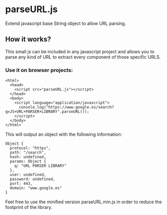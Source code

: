 # parseURL.js
Extend javascript base String object to allow URL parsing.

## How it works?
This small js can be included in any javascript project and allows you to parse any kind of URL to extract every component of those specific URLS.

### Use it on browser projects:

```
<html>
  <head>
    <script src="parseURL.js"></script>
  </head>
  <body>
    <script language="application/javascript">
      console.log("https://www.google.es/search?q=JS+URL+PARSER+LIBRARY".parseURL());
    </script>
  </body>
</html>
```

This will output an object with the following information:

```
Object {
  protocol: "https",
  path: "/search",
  hash: undefined,
  params: Object {
    q: "URL PARSER LIBRARY"
  },
  user: undefined,
  password: undefined,
  port: 443,
  domain: "www.google.es"
}
```

Feel free to use the minified version parseURL.min.js in order to reduce the footprint of the library.
